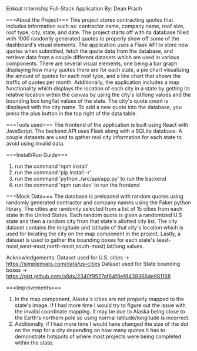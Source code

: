 Enkoat Internship Full-Stack Application
By: Dean Prach

===About the Project===
This project stores contracting quotes that includes information such as: contractor name, company name, roof size, roof type, city, state, and date. The project starts off with its database filled with 1000 randomly generated quotes to properly show off some of the dashboard's visual elements. The application uses a Flask API to store new quotes when submitted, fetch the quote data from the database, and retrieve data from a couple different datasets which are used in various components. There are several visual elements, one being a bar graph displaying how many quotes there are for each state, a pie chart visualizing the amount of quotes for each roof type, and a line chart that shows the traffic of quotes per month. Additionally, the application includes a map functionality which displays the location of each city in a state by getting its relative location within the canvas by using the city's lat/long values and the bounding box long/lat values of the state. The city's quote count is displayed with the city name. To add a new quote into the database, you press the plus button in the top right of the data table.



===Tools used===
The frontend of the application is built using React with JavaScript. The backend API uses Flask along with a SQLite database. A couple datasets are used to gather real city information for each state to avoid using invalid data.

===Install/Run Guide===
1. run the command 'npm install'
2. run the command 'pip install -r'
3. run the command 'python ./src/api/app.py' to run the backend
3. run the command 'npm run dev' to run the frontend


===Mock Data===
The database is preloaded with random quotes using randomly generated contractor and company names using the Faker python library. The cities are randomly selected from a list of 15 cities from each state in the United States. Each random quote is given a randomized U.S state and then a random city from that state's allotted city list. The city dataset contains the longitude and latitude of that city's location which is used for locating the city on the map component in the project. Lastly, a dataset is used to gather the bounding boxes for each state's (east-most,west-most,north-most,south-most) lat/long values.

Acknowledgements:
Dataset used for U.S. cities -> https://simplemaps.com/data/us-cities
Dataset used for State bounding boxes -> https://gist.github.com/a8dx/2340f9527af64f8ef8439366de981168


===Improvements===
1. In the map component, Alaska's cities are not properly mapped to the state's image. If I had more time I would try to figure out the issue with the invalid coordinate mapping. It may be due to Alaska being close to the Earth's northern pole so using normal latitude/longitude is incorrect.
2. Additionally, if I had more time I would have changed the size of the dot on the map for a city depending on how many quotes it has to demonstrate hotspots of where most projects were being completed within the state.